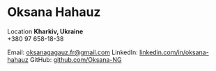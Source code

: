 # Oksana Hahauz

Location **Kharkiv, Ukraine**  
+380 97 658-18-38 

Email: [oksanagagauz.fr@gmail.com](mailto:oksanagagauz.fr@gmail.com)
LinkedIn: [linkedin.com/in/oksana-hahauz](https://www.linkedin.com/in/oksana-hahauz-4887b0194/)
GitHub: [github.com/Oksana-NG](https://github.com/Oksana-NG)
